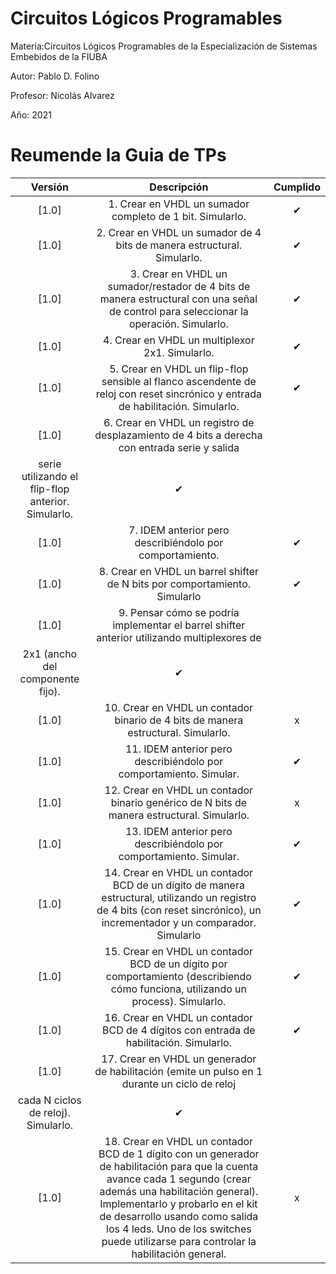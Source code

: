 # Circuitos Lógicos Programables
Materia:Circuitos Lógicos Programables de la Especialización de Sistemas Embebidos de la FIUBA

Autor: Pablo D. Folino

Profesor: Nicolás Alvarez

Año: 2021

# Reumende la Guia de TPs

| Versión | Descripción | Cumplido |
| :-: | :-: | :-: |
[1.0] | 1. Crear en VHDL un sumador completo de 1 bit. Simularlo.| ✔ |
[1.0] | 2. Crear en VHDL un sumador de 4 bits de manera estructural. Simularlo. | ✔ |
[1.0] | 3. Crear en VHDL un sumador/restador de 4 bits de manera estructural con una señal de control para seleccionar la operación. Simularlo.  |✔|
[1.0] | 4. Crear en VHDL un multiplexor 2x1. Simularlo. | ✔ |
[1.0] | 5. Crear en VHDL un flip-flop sensible al flanco ascendente de reloj con reset sincrónico y entrada de habilitación. Simularlo. | ✔ |
[1.0] | 6. Crear en VHDL un registro de desplazamiento de 4 bits a derecha con entrada serie y salida
serie utilizando el flip-flop anterior. Simularlo. | ✔ |
[1.0] | 7. IDEM anterior pero describiéndolo por comportamiento.| ✔ |
[1.0] | 8. Crear en VHDL un barrel shifter de N bits por comportamiento. Simularlo| ✔ |
[1.0] | 9. Pensar cómo se podría implementar el barrel shifter anterior utilizando multiplexores de
2x1 (ancho del componente fijo).| ✔ |
[1.0] | 10. Crear en VHDL un contador binario de 4 bits de manera estructural. Simularlo. | x |
[1.0] | 11. IDEM anterior pero describiéndolo por comportamiento. Simular. | ✔ |
[1.0] | 12. Crear en VHDL un contador binario genérico de N bits de manera estructural. Simularlo. | x |
[1.0] | 13. IDEM anterior pero describiéndolo por comportamiento. Simular.| ✔ |
[1.0] | 14.  Crear en VHDL un contador BCD de un dígito de manera estructural, utilizando un registro de 4 bits (con reset sincrónico), un incrementador y un comparador. Simularlo | ✔ |
[1.0] | 15. Crear en VHDL un contador BCD de un dígito por comportamiento (describiendo cómo funciona, utilizando un process). Simularlo.  | ✔ |
[1.0] | 16. Crear en VHDL un contador BCD de 4 dígitos con entrada de habilitación. Simularlo. | ✔ |
[1.0] | 17. Crear en VHDL un generador de habilitación (emite un pulso en 1 durante un ciclo de reloj
cada N ciclos de reloj). Simularlo. | ✔ |
[1.0] | 18. Crear en VHDL un contador BCD de 1 dígito con un generador de habilitación para que la cuenta avance cada 1 segundo (crear además una habilitación general). Implementarlo y probarlo en el kit de desarrollo usando como salida los 4 leds. Uno de los switches puede utilizarse para controlar la habilitación general. | x |


